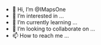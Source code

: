 - 👋 Hi, I’m @IMapsOne
- 👀 I’m interested in ...
- 🌱 I’m currently learning ...
- 💞️ I’m looking to collaborate on ...
- 📫 How to reach me ...

<!---
IMapsOne/IMapsOne is a ✨ special ✨ repository because its `README.md` (this file) appears on your GitHub profile.
You can click the Preview link to take a look at your changes.
--->

